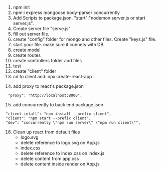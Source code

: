 1. npm init
2. npm i express mongoose body-parser concurrently
3. Add Scripts to package.json. "start":"nodemon server.js or start server.js".
4. Create server file "serve.js"
5. fill out server file.
6. create "config" folder for mongo and other files. Create "keys.js" file.
7. start your file. make sure it connets with DB.
8. create model
9. create routes
10. create controllers folder and files
11. test
12. create "client" folder
13. cd to client and: npx create-react-app . 
<!-- (the dot creates the file inside the folder we are in) -->
14. add proxy to react's package.json
```
 "proxy": "http://localhost:8000",
```
15. add concurrently to back end package.json
```
"client-intall": "npm install --prefix client",
"client": "npm start --prefix client",
"dev": "concurrently \"npm run server\" \"npm run client\"",
```
16. Clean up react from default files
    - logo.svg
    - delete reference to logo.svg on App.js
    - index.css
    - delete reference to index.css on index.js
    - delete content from app.css
    - delete content inside render on App.js




